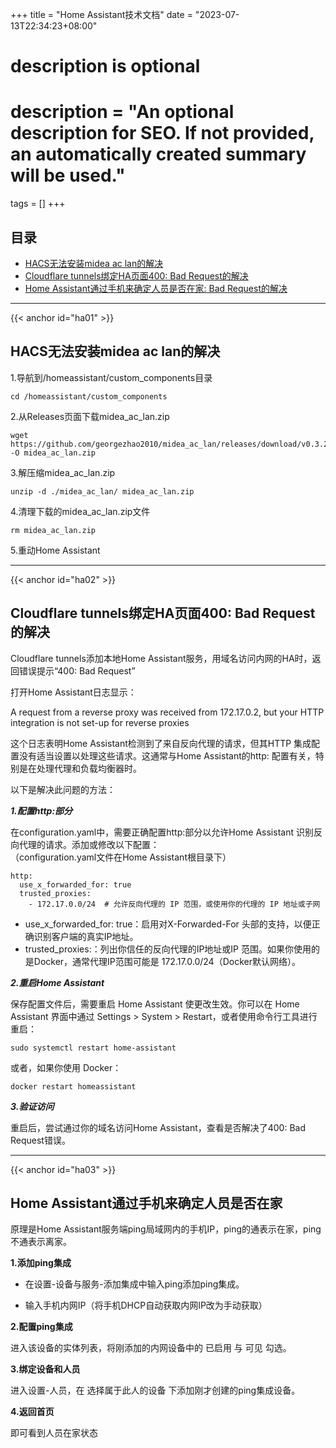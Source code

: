 +++
title = "Home Assistant技术文档"
date = "2023-07-13T22:34:23+08:00"

#
# description is optional
#
# description = "An optional description for SEO. If not provided, an automatically created summary will be used."

tags = []
+++

## 目录
* [HACS无法安装midea ac lan的解决](#ha01)
* [Cloudflare tunnels绑定HA页面400: Bad Request的解决](#ha02)
* [Home Assistant通过手机来确定人员是否在家: Bad Request的解决](#ha03)


---

{{< anchor id="ha01" >}}

## HACS无法安装midea ac lan的解决

1.导航到/homeassistant/custom_components目录

```
cd /homeassistant/custom_components
```


2.从Releases页面下载midea_ac_lan.zip

```
wget https://github.com/georgezhao2010/midea_ac_lan/releases/download/v0.3.22/midea_ac_lan.zip -O midea_ac_lan.zip
```

3.解压缩midea_ac_lan.zip

```
unzip -d ./midea_ac_lan/ midea_ac_lan.zip
```

4.清理下载的midea_ac_lan.zip文件

```
rm midea_ac_lan.zip
```

5.重动Home Assistant

---

{{< anchor id="ha02" >}}

## Cloudflare tunnels绑定HA页面400: Bad Request的解决

Cloudflare tunnels添加本地Home Assistant服务，用域名访问内网的HA时，返回错误提示“400: Bad Request”

打开Home Assistant日志显示：

A request from a reverse proxy was received from 172.17.0.2, but your HTTP integration is not set-up for reverse proxies

这个日志表明Home Assistant检测到了来自反向代理的请求，但其HTTP 集成配置没有适当设置以处理这些请求。这通常与Home Assistant的http: 配置有关，特别是在处理代理和负载均衡器时。

以下是解决此问题的方法：

***1.配置http:部分***

在configuration.yaml中，需要正确配置http:部分以允许Home Assistant 识别反向代理的请求。添加或修改以下配置：  
（configuration.yaml文件在Home Assistant根目录下）
```
http:
  use_x_forwarded_for: true
  trusted_proxies:
    - 172.17.0.0/24  # 允许反向代理的 IP 范围，或使用你的代理的 IP 地址或子网
```
* use_x_forwarded_for: true：启用对X-Forwarded-For 头部的支持，以便正确识别客户端的真实IP地址。  
* trusted_proxies:：列出你信任的反向代理的IP地址或IP 范围。如果你使用的是Docker，通常代理IP范围可能是 172.17.0.0/24（Docker默认网络）。

***2.重启Home Assistant***

保存配置文件后，需要重启 Home Assistant 使更改生效。你可以在 Home Assistant 界面中通过 Settings > System > Restart，或者使用命令行工具进行重启：
```
sudo systemctl restart home-assistant
```
或者，如果你使用 Docker：
```
docker restart homeassistant
```

***3.验证访问***

重启后，尝试通过你的域名访问Home Assistant，查看是否解决了400: Bad Request错误。

---


{{< anchor id="ha03" >}}

## Home Assistant通过手机来确定人员是否在家

原理是Home Assistant服务端ping局域网内的手机IP，ping的通表示在家，ping不通表示离家。

**1.添加ping集成**

* 在设置-设备与服务-添加集成中输入ping添加ping集成。

* 输入手机内网IP（将手机DHCP自动获取内网IP改为手动获取）

**2.配置ping集成**

进入该设备的实体列表，将刚添加的内网设备中的 已启用 与 可见 勾选。

**3.绑定设备和人员**

进入设置-人员，在 选择属于此人的设备 下添加刚才创建的ping集成设备。

**4.返回首页**

即可看到人员在家状态